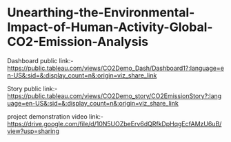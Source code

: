# Unearthing-the-Environmental-Impact-of-Human-Activity-Global-CO2-Emission-Analysis
 
 Dashboard public link:- https://public.tableau.com/views/CO2Demo_Dash/Dashboard1?:language=en-US&:sid=&:display_count=n&:origin=viz_share_link
 
 Story public link:- https://public.tableau.com/views/CO2Demo_story/CO2EmissionStory?:language=en-US&:sid=&:display_count=n&:origin=viz_share_link

 project demonstration video link:- https://drive.google.com/file/d/10N5UOZbeErv6dQRfkDpHqgEcfAMzU6uB/view?usp=sharing
